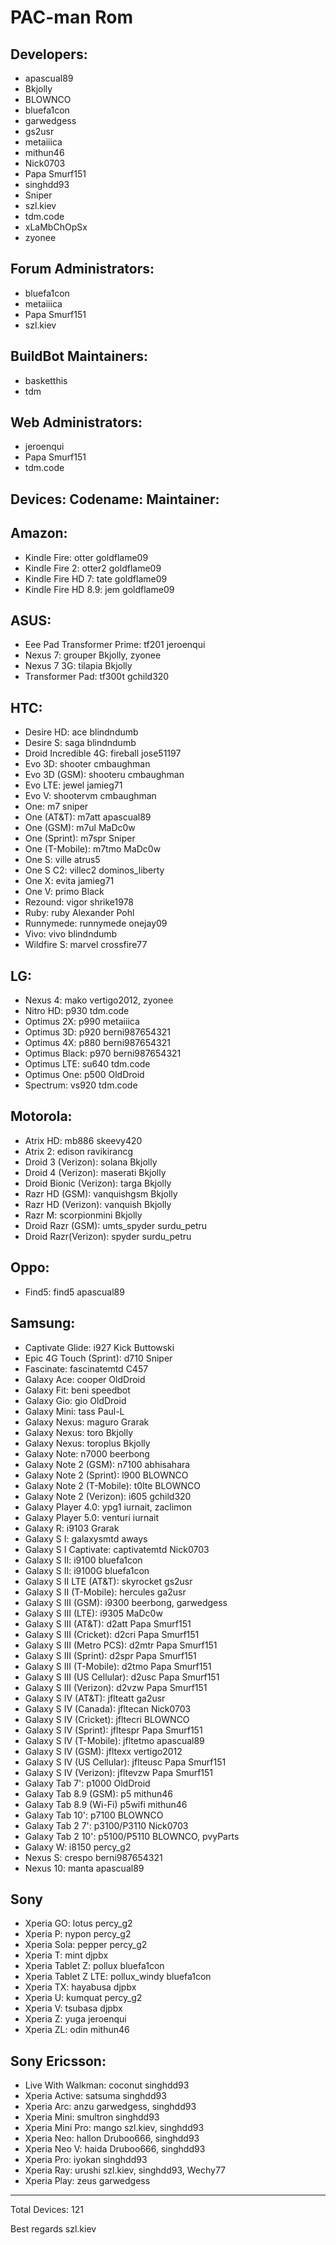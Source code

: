 PAC-man Rom
===========


Developers:
-----------
* apascual89
* Bkjolly
* BLOWNCO
* bluefa1con
* garwedgess
* gs2usr
* metaiiica
* mithun46
* Nick0703
* Papa Smurf151
* singhdd93
* Sniper
* szl.kiev
* tdm.code
* xLaMbChOpSx
* zyonee

Forum Administrators:
---------------------
* bluefa1con
* metaiiica
* Papa Smurf151
* szl.kiev


BuildBot Maintainers:
---------------------
* basketthis
* tdm

Web Administrators:
---------------------
* jeroenqui
* Papa Smurf151
* tdm.code


Devices:                      Codename:        Maintainer:
---------------------------------------------------------------------

Amazon:
---------------------------------------------------------------------
* Kindle Fire:                 otter           goldflame09
* Kindle Fire 2:               otter2          goldflame09
* Kindle Fire HD 7:            tate            goldflame09
* Kindle Fire HD 8.9:          jem             goldflame09



ASUS:
---------------------------------------------------------------------
* Eee Pad Transformer Prime:   tf201           jeroenqui
* Nexus 7:                     grouper         Bkjolly, zyonee
* Nexus 7 3G:                  tilapia         Bkjolly
* Transformer Pad:             tf300t          gchild320



HTC:
---------------------------------------------------------------------
* Desire HD:                   ace             blindndumb
* Desire S:                    saga            blindndumb
* Droid Incredible 4G:         fireball        jose51197
* Evo 3D:                      shooter         cmbaughman
* Evo 3D (GSM):                shooteru        cmbaughman
* Evo LTE:                     jewel           jamieg71
* Evo V:                       shootervm       cmbaughman
* One:                         m7              sniper
* One (AT&T):                  m7att           apascual89
* One (GSM):                   m7ul            MaDc0w
* One (Sprint):                m7spr           Sniper
* One (T-Mobile):              m7tmo           MaDc0w
* One S:                       ville           atrus5
* One S C2:                    villec2         dominos_liberty
* One X:                       evita           jamieg71
* One V:                       primo           Black
* Rezound:                     vigor           shrike1978
* Ruby:                        ruby            Alexander Pohl
* Runnymede:                   runnymede       onejay09
* Vivo:                        vivo            blindndumb
* Wildfire S:                  marvel          crossfire77



 LG:
---------------------------------------------------------------------
* Nexus 4:                     mako            vertigo2012, zyonee
* Nitro HD:                    p930            tdm.code
* Optimus 2X:                  p990            metaiiica
* Optimus 3D:                  p920            berni987654321
* Optimus 4X:                  p880            berni987654321
* Optimus Black:               p970            berni987654321
* Optimus LTE:                 su640           tdm.code
* Optimus One:                 p500            OldDroid
* Spectrum:                    vs920           tdm.code



Motorola:
---------------------------------------------------------------------
* Atrix HD:                    mb886           skeevy420
* Atrix 2:                     edison          ravikirancg
* Droid 3 (Verizon):           solana          Bkjolly
* Droid 4 (Verizon):           maserati        Bkjolly
* Droid Bionic (Verizon):      targa           Bkjolly
* Razr HD (GSM):               vanquishgsm     Bkjolly
* Razr HD (Verizon):           vanquish        Bkjolly
* Razr M:                      scorpionmini    Bkjolly
* Droid Razr (GSM):            umts_spyder     surdu_petru
* Droid Razr(Verizon):         spyder          surdu_petru



Oppo:
---------------------------------------------------------------------
* Find5:                       find5           apascual89



Samsung:
---------------------------------------------------------------------
* Captivate Glide:             i927            Kick Buttowski
* Epic 4G Touch (Sprint):      d710            Sniper
* Fascinate:                   fascinatemtd    C457
* Galaxy Ace:                  cooper          OldDroid
* Galaxy Fit:                  beni            speedbot
* Galaxy Gio:                  gio             OldDroid
* Galaxy Mini:                 tass            Paul-L
* Galaxy Nexus:                maguro          Grarak
* Galaxy Nexus:                toro            Bkjolly
* Galaxy Nexus:                toroplus        Bkjolly
* Galaxy Note:                 n7000           beerbong
* Galaxy Note 2 (GSM):         n7100           abhisahara
* Galaxy Note 2 (Sprint):      l900            BLOWNCO
* Galaxy Note 2 (T-Mobile):    t0lte           BLOWNCO
* Galaxy Note 2 (Verizon):     i605            gchild320
* Galaxy Player 4.0:           ypg1            iurnait, zaclimon
* Galaxy Player 5.0:           venturi         iurnait
* Galaxy R:                    i9103           Grarak
* Galaxy S I:                  galaxysmtd      aways
* Galaxy S I Captivate:        captivatemtd    Nick0703
* Galaxy S II:                 i9100           bluefa1con
* Galaxy S II:                 i9100G          bluefa1con
* Galaxy S II LTE (AT&T):      skyrocket       gs2usr
* Galaxy S II (T-Mobile):      hercules        ga2usr
* Galaxy S III (GSM):          i9300           beerbong, garwedgess
* Galaxy S III (LTE):          i9305           MaDc0w
* Galaxy S III (AT&T):         d2att           Papa Smurf151
* Galaxy S III (Cricket):      d2cri           Papa Smurf151
* Galaxy S III (Metro PCS):    d2mtr           Papa Smurf151
* Galaxy S III (Sprint):       d2spr           Papa Smurf151
* Galaxy S III (T-Mobile):     d2tmo           Papa Smurf151
* Galaxy S III (US Cellular):  d2usc           Papa Smurf151
* Galaxy S III (Verizon):      d2vzw           Papa Smurf151
* Galaxy S IV (AT&T):          jflteatt        ga2usr
* Galaxy S IV (Canada):        jfltecan        Nick0703
* Galaxy S IV (Cricket):       jfltecri        BLOWNCO
* Galaxy S IV (Sprint):        jfltespr        Papa Smurf151
* Galaxy S IV (T-Mobile):      jfltetmo        apascual89
* Galaxy S IV (GSM):           jfltexx         vertigo2012
* Galaxy S IV (US Cellular):   jflteusc        Papa Smurf151
* Galaxy S IV (Verizon):       jfltevzw        Papa Smurf151
* Galaxy Tab 7':               p1000           OldDroid
* Galaxy Tab 8.9 (GSM):        p5              mithun46
* Galaxy Tab 8.9 (Wi-Fi)       p5wifi          mithun46
* Galaxy Tab 10':              p7100           BLOWNCO
* Galaxy Tab 2 7':             p3100/P3110     Nick0703
* Galaxy Tab 2 10':            p5100/P5110     BLOWNCO, pvyParts
* Galaxy W:                    i8150           percy_g2
* Nexus S:                     crespo          berni987654321
* Nexus 10:                    manta           apascual89



Sony
---------------------------------------------------------------------
* Xperia GO:                   lotus           percy_g2
* Xperia P:                    nypon           percy_g2
* Xperia Sola:                 pepper          percy_g2
* Xperia T:                    mint            djpbx
* Xperia Tablet Z:             pollux          bluefa1con
* Xperia Tablet Z LTE:         pollux_windy    bluefa1con
* Xperia TX:                   hayabusa        djpbx
* Xperia U:                    kumquat         percy_g2
* Xperia V:                    tsubasa         djpbx
* Xperia Z:                    yuga            jeroenqui
* Xperia ZL:                   odin            mithun46



Sony Ericsson:
---------------------------------------------------------------------
* Live With Walkman:           coconut         singhdd93
* Xperia Active:               satsuma         singhdd93
* Xperia Arc:                  anzu            garwedgess, singhdd93
* Xperia Mini:                 smultron        singhdd93
* Xperia Mini Pro:             mango           szl.kiev, singhdd93
* Xperia Neo:                  hallon          Druboo666, singhdd93
* Xperia Neo V:                haida           Druboo666, singhdd93
* Xperia Pro:                  iyokan          singhdd93
* Xperia Ray:                  urushi          szl.kiev, singhdd93, Wechy77
* Xperia Play:                 zeus            garwedgess


---------------------------------------------------------------------
Total Devices: 121

Best regards
     szl.kiev
